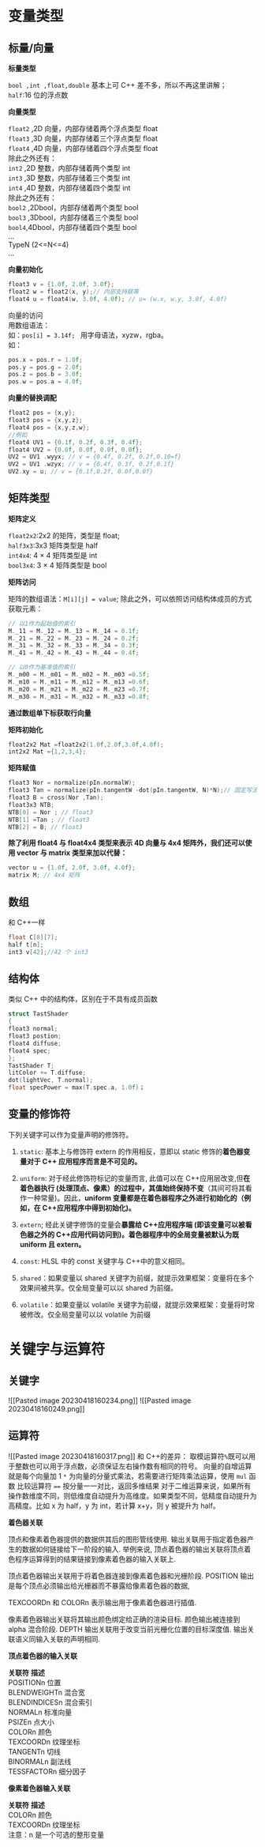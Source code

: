 # 变量类型
## 标量/向量

**标量类型**

`bool ,int ,float,double` 基本上可 C++ 差不多，所以不再这里讲解；  
`half`:16 位的浮点数

**向量类型**

`float2` ,2D 向量，内部存储着两个浮点类型 float  
`float3` ,3D 向量，内部存储着三个浮点类型 float  
`float4` ,4D 向量，内部存储着四个浮点类型 float  
除此之外还有：  
`int2` ,2D 整数，内部存储着两个类型 int  
`int3` ,3D 整数，内部存储着三个类型 int  
`int4` ,4D 整数，内部存储着四个类型 int  
除此之外还有：  
`bool2` ,2Dbool，内部存储着两个类型 bool  
`bool3` ,3Dbool，内部存储着三个类型 bool  
`bool4`,4Dbool，内部存储着四个类型 bool  
...  
TypeN (2<=N<=4)  
...

**向量初始化**
```c++ nums
float3 v = {1.0f, 2.0f, 3.0f};  
float2 w = float2(x, y);// 内部支持联等  
float4 u = float4(w, 3.0f, 4.0f); // u= (w.x, w.y, 3.0f, 4.0f)  
```
向量的访问  
用数组语法：  
如：`pos[i] = 3.14f; ` 
用字母语法，xyzw，rgba。  
如：  
```c++ nums
pos.x = pos.r = 1.0f;  
pos.y = pos.g = 2.0f;  
pos.z = pos.b = 3.0f;  
pos.w = pos.a = 4.0f;
```

**向量的替换调配**
```c++ nums
float2 pos = {x,y};  
float3 pos = {x,y,z};  
float4 pos = {x,y,z,w};  
//例如  
float4 UV1 = {0.1f, 0.2f, 0.3f, 0.4f};  
float4 UV2 = {0.0f, 0.0f, 0.0f, 0.0f};  
UV2 = UV1 .wyyx; // v = {0.4f, 0.2f, 0.2f,0.10=f}  
UV2 = UV1 .wzyx; // v = {0.4f, 0.3f, 0.2f,0.1f}  
UV2.xy = u; // v = {0.1f,0.2f, 0.0f,0.0f}
```


## **矩阵类型**

**矩阵定义**

`float2x2`:2x2 的矩阵，类型是 float;  
`half3x3`:3x3 矩阵类型是 half  
`int4x4`: 4 × 4 矩阵类型是 int  
`bool3x4`: 3 × 4 矩阵类型是 bool

**矩阵访问**

矩阵的数组语法：`M[i][j] = value`;
除此之外，可以依照访问结构体成员的方式获取元素：
```c++ nums
// 以1作为起始值的索引
M._11 = M._12 = M._13 = M._14 = 0.1f;  
M._21 = M._22 = M._23 = M._24 = 0.2f;  
M._31 = M._32 = M._33 = M._34 = 0.3f;  
M._41 = M._42 = M._43 = M._44 = 0.4f;  

// 以0作为基准值的索引
M._m00 = M._m01 = M._m02 = M._m03 =0.5f;  
M._m10 = M._m11 = M._m12 = M._m13 =0.6f;  
M._m20 = M._m21 = M._m22 = M._m23 =0.7f;  
M._m30 = M._m31 = M._m32 = M._m33 =0.8f;
```

**通过数组单下标获取行向量**

**矩阵初始化**
```c++ nums
float2x2 Mat =float2x2(1.0f,2.0f,3.0f,4.0f);  
int2x2 Mat ={1,2,3,4};
```

**矩阵赋值**
```c++ nums
float3 Nor = normalize(pIn.normalW);  
float3 Tan = normalize(pIn.tangentW -dot(pIn.tangentW, N)*N);// 固定写法  
float3 B = cross(Nor ,Tan);  
float3x3 NTB;  
NTB[0] = Nor ; // float3  
NTB[1] =Tan ; // float3  
NTB[2] = B; // float3

```

**除了利用 float4 与 float4x4 类型来表示 4D 向量与 4x4 矩阵外，我们还可以使用 vector 与 matrix 类型来加以代替：**
```c++ nums
vector u = {1.0f, 2.0f, 3.0f, 4.0f};  
matrix M; // 4x4 矩阵
```

## **数组**
和 C++一样
```c++ nums
float C[8][7];  
half t[n];  
int3 v[42];//42 个 int3
```

## **结构体**

类似 C++ 中的结构体，区别在于不具有成员函数
```c++ nums
struct TastShader  
{  
float3 normal;  
float3 postion;  
float4 diffuse;  
float4 spec;  
};  
TastShader T;  
litColor += T.diffuse;  
dot(lightVec, T.normal);  
float specPower = max(T.spec.a, 1.0f)；
```

## 变量的修饰符
下列关键字可以作为变量声明的修饰符。
1. `static`: 基本上与修饰符 extern 的作用相反，意即以 static 修饰的**着色器变量对于 C++
应用程序而言是不可见的。**

2. `uniform`: 对于经此修饰符标记的变量而言, 此值可以在 C++应用层改变,但**在着色器执行 (处理顶点、像素）的过程中，其值始终保持不变**（其间可将其看作一种常量)。因此，**uniform 变量都是在着色器程序之外进行初始化的（例如，在 C++应用程序中得到初始化)。**
3. `extern`; 经此关键字修饰的变量会**暴露给 C++应用程序端 (即该变量可以被看色器之外的 C++应用代码访问到)。着色器程序中的全局变量被默认为既 uniform 且 extern。**
4. `const`: HLSL 中的 const 关键字与 C++中的意义相同。
5.  `shared`：如果变量以 shared 关键字为前缀，就提示效果框架：变量将在多个效果间被共享。仅全局变量可以以 shared 为前缀。  
6.  `volatile`：如果变量以 volatile 关键字为前缀，就提示效果框架：变量将时常被修改。仅全局变量可以以 volatile 为前缀  

# 关键字与运算符
## 关键字
![[Pasted image 20230418160234.png]]
![[Pasted image 20230418160249.png]]

## 运算符
![[Pasted image 20230418160317.png]]
和 C++的差异：
取模运算符`%`既可以用于整数也可以用于浮点数，必须保证左右操作数有相同的符号。
向量的自增运算就是每个向量加 1
`*` 为向量的分量式乘法，若需要进行矩阵乘法运算，使用 `mul` 函数
比较运算符 `==` 按分量一一对比，返回多维结果
对于二维运算来说，如果所有操作数维度不同，则低维度自动提升为高维度。如果类型不同，低精度自动提升为高精度。比如 x 为 half，y 为 int，若计算 x+y，则 y 被提升为 half。



**着色器关联**

顶点和像素着色器提供的数据供其后的图形管线使用. 输出关联用于指定着色器产生的数据如何链接给下一阶段的输入. 举例来说, 顶点着色器的输出关联将顶点着色程序运算得到的结果链接到像素着色器的输入关联上.

顶点着色器输出关联用于将着色器连接到像素着色器和光栅阶段. POSITION 输出是每个顶点必须输出给光栅器而不暴露给像素着色器的数据,

TEXCOORDn 和 COLORn 表示输出用于像素着色器进行插值.

像素着色器输出关联将其输出颜色绑定给正确的渲染目标. 颜色输出被连接到 alpha 混合阶段. DEPTH 输出关联用于改变当前光栅化位置的目标深度值. 输出关联语义同输入关联的声明相同.

**顶点着色器的输入关联**

**关联符** **描述**  
POSITIONn 位置  
BLENDWEIGHTn 混合宽  
BLENDINDICESn 混合索引  
NORMALn 标准向量  
PSIZEn 点大小  
COLORn 颜色  
TEXCOORDn 纹理坐标  
TANGENTn 切线  
BINORMALn 副法线  
TESSFACTORn 细分因子

**像素着色器输入关联**

**关联符** **描述**  
COLORn 颜色  
TEXCOORDn 纹理坐标  
注意：n 是一个可选的整形变量

